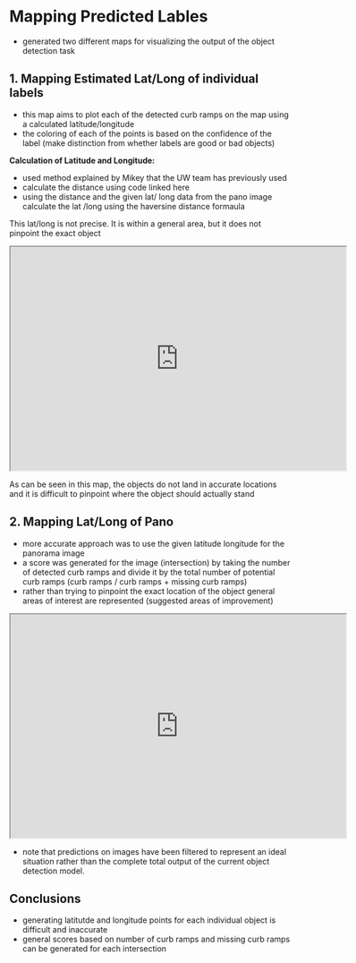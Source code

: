 # Mapping Predicted Lables

- generated two different maps for visualizing the output of the object detection task

## 1. Mapping Estimated Lat/Long of individual labels

- this map aims to plot each of the detected curb ramps on the map using a calculated latitude/longitude
- the coloring of each of the points is based on the confidence of the label (make distinction from whether labels are good or bad objects)

**Calculation of Latitude and Longitude:**
- used method explained by Mikey that the UW team has previously used
- calculate the distance using code linked here
- using the distance and the given lat/ long data from the pano image calculate the lat /long using the haversine distance formaula


This lat/long is not precise. It is within a general area, but it does not pinpoint the exact object 

<iframe src="https://raw.githubusercontent.com/camwirth/sidewalk/main/cv_summary_USU/maps/html_files/map" width="600" height="400"></iframe>

As can be seen in this map, the objects do not land in accurate locations and it is difficult to pinpoint where the object should actually stand

## 2. Mapping Lat/Long of Pano

- more accurate approach was to use the given latitude longitude for the panorama image
- a score was generated for the image (intersection) by taking the number of detected curb ramps and divide it by the total number of potential curb ramps (curb ramps / curb ramps + missing curb ramps)
- rather than trying to pinpoint the exact location of the object general areas of interest are represented (suggested areas of improvement)

<iframe src="https://raw.githubusercontent.com/camwirth/sidewalk/main/cv_summary_USU/maps/html_files/map" width="600" height="400"></iframe>

- note that predictions on images have been filtered to represent an ideal situation rather than the complete total output of the current object detection model.


## Conclusions

- generating latitutde and longitude points for each individual object is difficult and inaccurate
- general scores based on number of curb ramps and missing curb ramps can be generated for each intersection